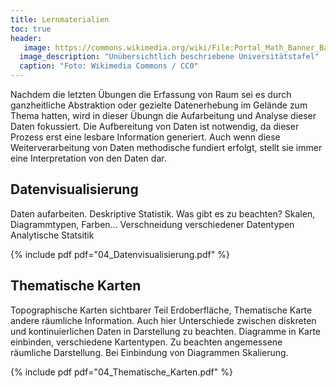 ```yaml
---
title: Lernmaterialien
toc: true
header:
   image: https://commons.wikimedia.org/wiki/File:Portal_Math_Banner_Background_ka.jpg#/media/File:Portal_Math_Banner_Background_ka.jpg
  image_description: "Unübersichtlich beschriebene Universitätstafel"
  caption: "Foto: Wikimedia Commons / CC0"
---
```


Nachdem die letzten Übungen die Erfassung von Raum sei es durch ganzheitliche Abstraktion oder gezielte Datenerhebung im Gelände zum Thema hatten, wird in dieser Übungn die Aufarbeitung und Analyse dieser Daten fokussiert. Die Aufbereitung von Daten ist notwendig, da dieser Prozess erst eine lesbare Information generiert. Auch wenn diese Weiterverarbeitung von Daten methodische fundiert erfolgt, stellt sie immer eine Interpretation von den Daten dar. 

## Datenvisualisierung
Daten aufarbeiten. Deskriptive Statistik. Was gibt es zu beachten? Skalen, Diagrammtypen, Farben... 
Verschneidung verschiedener Datentypen
Analytische Statsitik

{% include pdf pdf="04_Datenvisualisierung.pdf" %}


## Thematische Karten
Topographische Karten sichtbarer Teil Erdoberfläche, Thematische Karte andere räumliche Information. Auch hier Unterschiede zwischen diskreten und kontinuierlichen Daten in Darstellung zu beachten. Diagramme in Karte einbinden, verschiedene Kartentypen. Zu beachten angemessene räumliche Darstellung. Bei Einbindung von Diagrammen Skalierung. 

{% include pdf pdf="04_Thematische_Karten.pdf" %}
